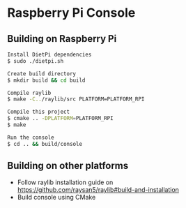 # Raspberry Pi Console

## Building on Raspberry Pi
```bash
Install DietPi dependencies
$ sudo ./dietpi.sh

Create build directory
$ mkdir build && cd build

Compile raylib
$ make -C../raylib/src PLATFORM=PLATFORM_RPI

Compile this project
$ cmake .. -DPLATFORM=PLATFORM_RPI
$ make

Run the console
$ cd .. && build/console
```

## Building on other platforms

- Follow raylib installation guide on https://github.com/raysan5/raylib#build-and-installation
- Build console using CMake

